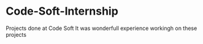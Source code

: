 # Code-Soft-Internship
Projects done at Code Soft
It was wonderfull experience workingh on these projects